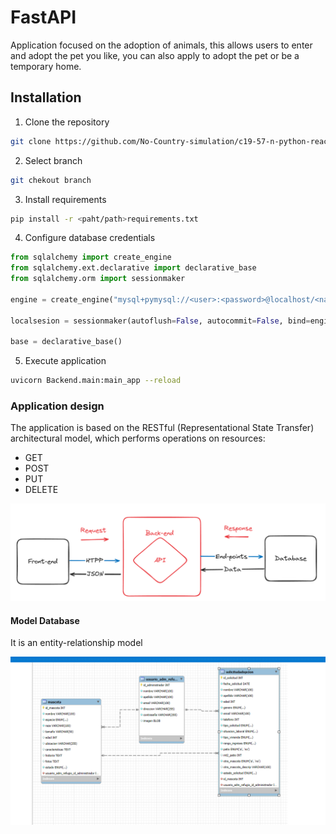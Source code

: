 # FastAPI

Application focused on the adoption of animals, this allows users to enter and adopt the pet you like, you can also apply to adopt the pet or be a temporary home.

## Installation

1. Clone the repository

```bash
git clone https://github.com/No-Country-simulation/c19-57-n-python-react.git
```

2. Select branch

```bash
git chekout branch
```

3. Install requirements

```bash
pip install -r <paht/path>requirements.txt
```

4. Configure database credentials

```python
from sqlalchemy import create_engine
from sqlalchemy.ext.declarative import declarative_base
from sqlalchemy.orm import sessionmaker

engine = create_engine("mysql+pymysql://<user>:<password>@localhost/<name_database>")

localsesion = sessionmaker(autoflush=False, autocommit=False, bind=engine)

base = declarative_base()
```

5. Execute application

```bash
uvicorn Backend.main:main_app --reload
```


### Application design

The application is based on the RESTful (Representational State Transfer) architectural model, which performs operations on resources:

- GET
- POST
- PUT
- DELETE

![Design](readme/design-api.png)


#### Model Database

It is an entity-relationship model

![Database](readme/model-database.png)
